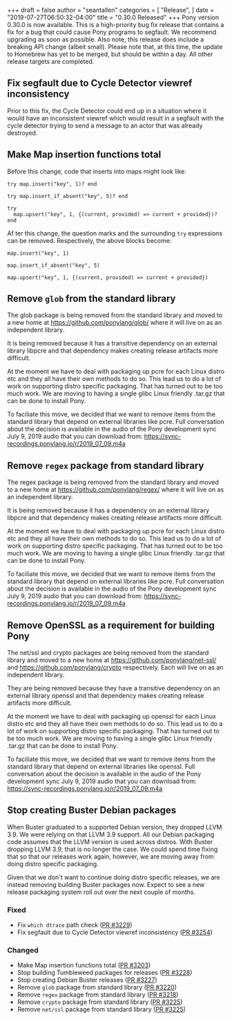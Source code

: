 +++
draft = false
author = "seantallen"
categories = [
    "Release",
]
date = "2019-07-27T06:50:32-04:00"
title = "0.30.0 Released"
+++
Pony version 0.30.0 is now available. This is a high-priority bug fix release that contains a fix for a bug that could cause Pony programs to segfault. We recommend upgrading as soon as possible. Also note, this release does include a breaking API change (albeit small). Please note that, at this time, the update to Homebrew has yet to be merged, but should be within a day. All other release targets are completed.
<!--more-->
## Fix segfault due to Cycle Detector viewref inconsistency

Prior to this fix, the Cycle Detector could end up in a situation
where it would have an inconsistent viewref which would result
in a segfault with the cycle detector trying to send a message
to an actor that was already destroyed.

## Make Map insertion functions total

Before this change, code that inserts into maps might look like:
```pony
try map.insert("key", 1)? end
```

```pony
try map.insert_if_absent("key", 5)? end
```

```pony
try
  map.upsert("key", 1, {(current, provided) => current + provided})?
end
```

Af
ter this change, the question marks and the surrounding `try` expressions can be removed. Respectively, the above blocks become:

```pony
map.insert("key", 1)
```

```pony
map.insert_if_absent("key", 5)
```

```pony
map.upsert("key", 1, {(current, provided) => current + provided})
```

## Remove `glob` from the standard library

The glob package is being removed from the standard library and
moved to a new home at https://github.com/ponylang/glob/ where it
will live on as an independent library.

It is being removed because it has a transitive dependency on an
external library libpcre and that dependency makes creating release
artifacts more difficult.

At the moment we have to deal with packaging up pcre for each Linux
distro etc and they all have their own methods to do so. This
lead us to do a lot of work on supporting distro specific packaging.
That has turned out to be too much work. We are moving to having
a single glibc Linux friendly .tar.gz that can be done to install
Pony.

To faciliate this move, we decided that we want to remove items from
the standard library that depend on external libraries like pcre.
Full conversation about the decision is available in the audio of
the Pony development sync July 9, 2019 audio that you can download
from: https://sync-recordings.ponylang.io/r/2019_07_09.m4a

## Remove `regex` package from standard library

The regex package is being removed from the standard library and
moved to a new home at https://github.com/ponylang/regex/ where it
will live on as an independent library.

It is being removed because it has a dependency on an external
library libpcre and that dependency makes creating release artifacts
more difficult.

At the moment we have to deal with packaging up pcre for each Linux
distro etc and they all have their own methods to do so. This
lead us to do a lot of work on supporting distro specific packaging.
That has turned out to be too much work. We are moving to having
a single glibc Linux friendly .tar.gz that can be done to install
Pony.

To faciliate this move, we decided that we want to remove items from
the standard library that depend on external libraries like pcre.
Full conversation about the decision is available in the audio of
the Pony development sync July 9, 2019 audio that you can download
from: https://sync-recordings.ponylang.io/r/2019_07_09.m4a

## Remove OpenSSL as a requirement for building Pony

The net/ssl and crypto packages are being removed from the standard library
and moved to a new home at https://github.com/ponylang/net-ssl/ and
https://github.com/ponylang/crypto respectively. Each will live on as an
independent library.

They are being removed because they have a transitive dependency on an
external library openssl and that dependency makes creating release
artifacts more difficult.

At the moment we have to deal with packaging up openssl for each Linux
distro etc and they all have their own methods to do so. This
lead us to do a lot of work on supporting distro specific packaging.
That has turned out to be too much work. We are moving to having
a single glibc Linux friendly .tar.gz that can be done to install
Pony.

To faciliate this move, we decided that we want to remove items from
the standard library that depend on external libraries like openssl.
Full conversation about the decision is available in the audio of
the Pony development sync July 9, 2019 audio that you can download
from: https://sync-recordings.ponylang.io/r/2019_07_09.m4a

## Stop creating Buster Debian packages

When Buster graduated to a supported Debian version, they dropped LLVM 3.9.
We were relying on that LLVM 3.9 support. All our Debian packaging code assumes that
the LLVM version is used across distros. With Buster dropping LLVM 3.9, that is no longer the case.
We could spend time fixing that so that our releases work again, however, we are moving away from doing distro specific packaging.

Given that we don't want to continue doing distro specific releases, we are instead removing building Buster packages now. Expect to see a new release packaging system roll out over the next couple of months.

### Fixed

- Fix `which dtrace` path check ([PR #3229](https://github.com/ponylang/ponyc/pull/3229))
- Fix segfault due to Cycle Detector viewref inconsistency ([PR #3254](https://github.com/ponylang/ponyc/pull/3254))

### Changed

- Make Map insertion functions total ([PR #3203](https://github.com/ponylang/ponyc/pull/3203))
- Stop building Tumbleweed packages for releases ([PR #3228](https://github.com/ponylang/ponyc/pull/3228))
- Stop creating Debian Buster releases ([PR #3227](https://github.com/ponylang/ponyc/pull/3227))
- Remove `glob` package from standard library ([PR #3220](https://github.com/ponylang/ponyc/pull/3220))
- Remove `regex` package from standard library ([PR #3218](https://github.com/ponylang/ponyc/pull/3218))
- Remove `crypto` package from standard library ([PR #3225](https://github.com/ponylang/ponyc/pull/3225))
- Remove `net/ssl` package from standard library ([PR #3225](https://github.com/ponylang/ponyc/pull/3225))
